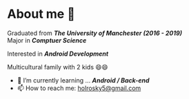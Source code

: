 # About me 👋

Graduated from ***The University of Manchester (2016 - 2019)***   
Major in ***Comptuer Science***      

Interested in ***Android Development***      

Multicultural family with 2 kids 😄😄

- 🌱 I’m currently learning ... ***Android / Back-end***
- 📫 How to reach me: holrosky5@gmail.com

<!--
**holrosky/holrosky** is a ✨ _special_ ✨ repository because its `README.md` (this file) appears on your GitHub profile.

Here are some ideas to get you started:

- 🔭 I’m currently working on ...
- 🌱 I’m currently learning ...
- 👯 I’m looking to collaborate on ...
- 🤔 I’m looking for help with ...
- 💬 Ask me about ...
- 📫 How to reach me: ...
- 😄 Pronouns: ...
- ⚡ Fun fact: ...
-->
